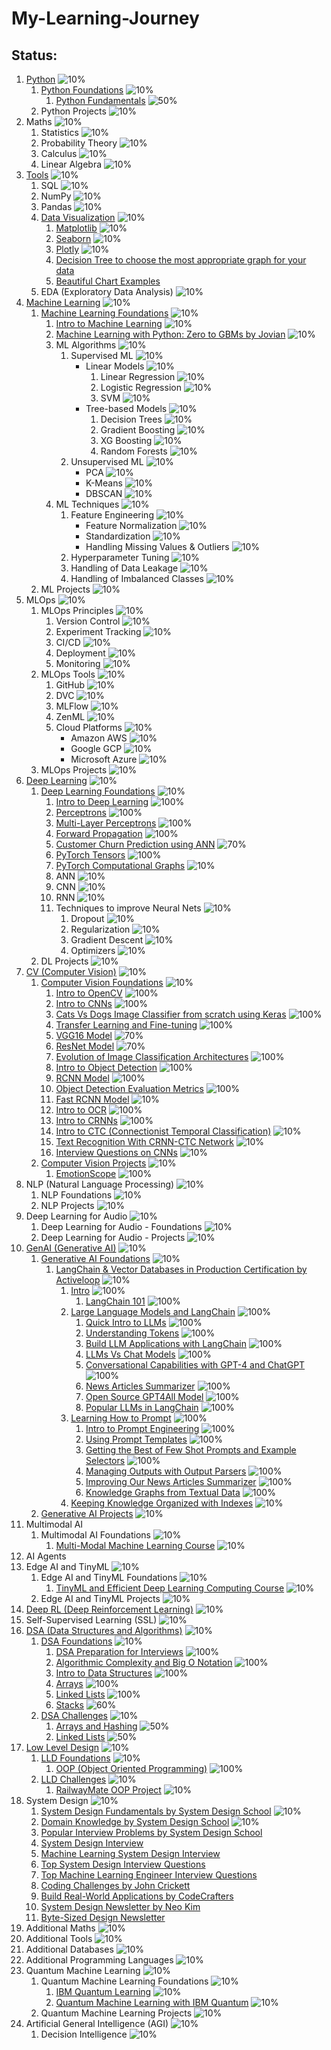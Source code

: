 # My-Learning-Journey


## Status:

1. [Python](Python) ![10%](https://geps.dev/progress/10)
    1. [Python Foundations](Python/01-Python-Foundations) ![10%](https://geps.dev/progress/10)
        1. [Python Fundamentals](Python/01-Python-Foundations/Python_01_Fundamentals.ipynb) ![50%](https://geps.dev/progress/50)
    2. Python Projects ![10%](https://geps.dev/progress/10)
2. Maths                        ![10%](https://geps.dev/progress/10)
    1. Statistics               ![10%](https://geps.dev/progress/10)
    2. Probability Theory       ![10%](https://geps.dev/progress/10)
    3. Calculus                 ![10%](https://geps.dev/progress/10)
    4. Linear Algebra           ![10%](https://geps.dev/progress/10)
3. [Tools](/Tools)                        ![10%](https://geps.dev/progress/10)
    1. SQL                      ![10%](https://geps.dev/progress/10)
    2. NumPy                    ![10%](https://geps.dev/progress/10)
    3. Pandas                   ![10%](https://geps.dev/progress/10)
    4. [Data Visualization](Tools/Data-Visualization) ![10%](https://geps.dev/progress/10)
        1. [Matplotlib](https://python-graph-gallery.com/matplotlib/) ![10%](https://geps.dev/progress/10)
        2. [Seaborn](https://python-graph-gallery.com/seaborn/) ![10%](https://geps.dev/progress/10)
        3. [Plotly](https://python-graph-gallery.com/plotly/) ![10%](https://geps.dev/progress/10)
        4. [Decision Tree to choose the most appropriate graph for your data](https://www.data-to-viz.com/#poster_full)
        5. [Beautiful Chart Examples](https://www.dataviz-inspiration.com/)
    5. EDA (Exploratory Data Analysis) ![10%](https://geps.dev/progress/10)
4. [Machine Learning](Machine-Learning) ![10%](https://geps.dev/progress/10)
    1. [Machine Learning Foundations](Machine-Learning/01-Machine-Learning-Foundations) ![10%](https://geps.dev/progress/10)
        1. [Intro to Machine Learning](Machine-Learning/01-Machine-Learning-Foundations/ML_01_Intro.ipynb) ![10%](https://geps.dev/progress/10)
        2. [Machine Learning with Python: Zero to GBMs by Jovian](https://jovian.ai/learn/machine-learning-with-python-zero-to-gbms) ![10%](https://geps.dev/progress/10)
        3. ML Algorithms            ![10%](https://geps.dev/progress/10)
            1. Supervised ML        ![10%](https://geps.dev/progress/10)
                - Linear Models        ![10%](https://geps.dev/progress/10)
                    1. Linear Regression     ![10%](https://geps.dev/progress/10)
                    2. Logistic Regression   ![10%](https://geps.dev/progress/10)
                    3. SVM                   ![10%](https://geps.dev/progress/10)
                - Tree-based Models    ![10%](https://geps.dev/progress/10)
                    1. Decision Trees        ![10%](https://geps.dev/progress/10)
                    2. Gradient Boosting     ![10%](https://geps.dev/progress/10)
                    3. XG Boosting           ![10%](https://geps.dev/progress/10)
                    4. Random Forests        ![10%](https://geps.dev/progress/10)
            2. Unsupervised ML      ![10%](https://geps.dev/progress/10)
                - PCA              ![10%](https://geps.dev/progress/10)
                - K-Means          ![10%](https://geps.dev/progress/10)
                - DBSCAN           ![10%](https://geps.dev/progress/10)
        4. ML Techniques            ![10%](https://geps.dev/progress/10)
            1. Feature Engineering              ![10%](https://geps.dev/progress/10)
                - Feature Normalization        ![10%](https://geps.dev/progress/10)
                - Standardization              ![10%](https://geps.dev/progress/10)
                - Handling Missing Values & Outliers   ![10%](https://geps.dev/progress/10)
            2. Hyperparameter Tuning            ![10%](https://geps.dev/progress/10)
            3. Handling of Data Leakage         ![10%](https://geps.dev/progress/10)
            4. Handling of Imbalanced Classes   ![10%](https://geps.dev/progress/10)
    2. ML Projects              ![10%](https://geps.dev/progress/10)
5. MLOps                        ![10%](https://geps.dev/progress/10)
    1. MLOps Principles         ![10%](https://geps.dev/progress/10)
        1. Version Control      ![10%](https://geps.dev/progress/10)
        2. Experiment Tracking  ![10%](https://geps.dev/progress/10)
        3. CI/CD                ![10%](https://geps.dev/progress/10)
        4. Deployment           ![10%](https://geps.dev/progress/10)
        5. Monitoring           ![10%](https://geps.dev/progress/10)
    2. MLOps Tools              ![10%](https://geps.dev/progress/10)
        1. GitHub               ![10%](https://geps.dev/progress/10)
        2. DVC                  ![10%](https://geps.dev/progress/10)
        3. MLFlow               ![10%](https://geps.dev/progress/10)
        4. ZenML                ![10%](https://geps.dev/progress/10)
        5. Cloud Platforms      ![10%](https://geps.dev/progress/10)
            - Amazon AWS       ![10%](https://geps.dev/progress/10)
            - Google GCP       ![10%](https://geps.dev/progress/10)
            - Microsoft Azure  ![10%](https://geps.dev/progress/10)
    3. MLOps Projects           ![10%](https://geps.dev/progress/10)
6. [Deep Learning](Deep-Learning) ![10%](https://geps.dev/progress/10)
    1. [Deep Learning Foundations](Deep-Learning/01-Deep-Learning-Foundations) ![10%](https://geps.dev/progress/10)
        1. [Intro to Deep Learning](Deep-Learning/01-Deep-Learning-Foundations/DL_01_Intro.ipynb) ![100%](https://geps.dev/progress/100)
        2. [Perceptrons](Deep-Learning/01-Deep-Learning-Foundations/DL_02_Perceptrons.ipynb) ![100%](https://geps.dev/progress/100)
        3. [Multi-Layer Perceptrons](Deep-Learning/01-Deep-Learning-Foundations/DL_03_Multi_Layer_Perceptrons.ipynb) ![100%](https://geps.dev/progress/100)
        4. [Forward Propagation](Deep-Learning/01-Deep-Learning-Foundations/DL_04_Forward_Propagation.ipynb) ![100%](https://geps.dev/progress/100)
        5. [Customer Churn Prediction using ANN](Deep-Learning/01-Deep-Learning-Foundations/DL_05_Customer_Churn_Prediction_using_ANN.ipynb) ![70%](https://geps.dev/progress/70)
        6. [PyTorch Tensors](Deep-Learning/01-Deep-Learning-Foundations/DL_X1_PyTorch_Tensors.ipynb) ![100%](https://geps.dev/progress/100)
        7. [PyTorch Computational Graphs](Deep-Learning/01-Deep-Learning-Foundations/DL_X2_PyTorch_Computational_Graphs.ipynb) ![10%](https://geps.dev/progress/10)
        1. ANN                      ![10%](https://geps.dev/progress/10)
        2. CNN                      ![10%](https://geps.dev/progress/10)
        3. RNN                      ![10%](https://geps.dev/progress/10)
        4. Techniques to improve Neural Nets    ![10%](https://geps.dev/progress/10)
            1. Dropout              ![10%](https://geps.dev/progress/10)
            2. Regularization       ![10%](https://geps.dev/progress/10)
            3. Gradient Descent     ![10%](https://geps.dev/progress/10)
            4. Optimizers           ![10%](https://geps.dev/progress/10)
    2. DL Projects              ![10%](https://geps.dev/progress/10)
7. [CV (Computer Vision)](Computer-Vision) ![10%](https://geps.dev/progress/10)
    1. [Computer Vision Foundations](Computer-Vision/01-Computer-Vision-Foundations) ![10%](https://geps.dev/progress/10)
        1. [Intro to OpenCV](Computer-Vision/01-Computer-Vision-Foundations/CV_A1_Intro_to_OpenCV.ipynb) ![100%](https://geps.dev/progress/100)
        2. [Intro to CNNs](Computer-Vision/01-Computer-Vision-Foundations/CV_01_Intro_to_CNNs.ipynb) ![100%](https://geps.dev/progress/100)
        3. [Cats Vs Dogs Image Classifier from scratch using Keras](Computer-Vision/01-Computer-Vision-Foundations/CV_02_Cats_Dogs_Classifier_from_Scratch_Keras.ipynb) ![100%](https://geps.dev/progress/100)
        4. [Transfer Learning and Fine-tuning](Computer-Vision/01-Computer-Vision-Foundations/CV_03_Transfer_Learning.ipynb) ![100%](https://geps.dev/progress/100)
        5. [VGG16 Model](Computer-Vision/01-Computer-Vision-Foundations/CV_05_ResNet_Model.ipynb) ![70%](https://geps.dev/progress/70)
        6. [ResNet Model](Computer-Vision/01-Computer-Vision-Foundations/CV_05_ResNet_Model.ipynb) ![70%](https://geps.dev/progress/70)
        7. [Evolution of Image Classification Architectures](Computer-Vision/01-Computer-Vision-Foundations/CV_06_Evolution_of_Image_Classification_Architectures.ipynb) ![100%](https://geps.dev/progress/100)
        8. [Intro to Object Detection](Computer-Vision/01-Computer-Vision-Foundations/CV_07_Intro_to_Object_Detection.ipynb) ![100%](https://geps.dev/progress/100)
        9. [RCNN Model](Computer-Vision/01-Computer-Vision-Foundations/CV_08_RCNN.ipynb) ![100%](https://geps.dev/progress/100)
        10. [Object Detection Evaluation Metrics](Computer-Vision/01-Computer-Vision-Foundations/CV_09_Object_Detection_Metrics.ipynb) ![100%](https://geps.dev/progress/100)
        11. [Fast RCNN Model](Computer-Vision/01-Computer-Vision-Foundations/CV_10_Fast_RCNN.ipynb) ![10%](https://geps.dev/progress/10)
        12. [Intro to OCR](Computer-Vision/01-Computer-Vision-Foundations/CV_A2_Intro_to_OCR.ipynb) ![100%](https://geps.dev/progress/100)
        13. [Intro to CRNNs](Computer-Vision/01-Computer-Vision-Foundations/CV_A3_Intro_to_CRNNs.ipynb) ![100%](https://geps.dev/progress/100)
        14. [Intro to CTC (Connectionist Temporal Classification)](Computer-Vision/01-Computer-Vision-Foundations/CV_A4_Intro_to_CTC.ipynb) ![10%](https://geps.dev/progress/10)
        15. [Text Recognition With CRNN-CTC Network](Computer-Vision/01-Computer-Vision-Foundations/CV_A5_Text_Recognition_with_CRNN_CTC_Network.ipynb) ![10%](https://geps.dev/progress/10)
        99. [Interview Questions on CNNs](Computer-Vision/01-Computer-Vision-Foundations/CV_XX_Interview_Questions_on_CNNs.ipynb) ![10%](https://geps.dev/progress/10)
    2. [Computer Vision Projects](Computer-Vision/02-Computer-Vision-Projects) ![10%](https://geps.dev/progress/10)
        1. [EmotionScope](Computer-Vision/02-Computer-Vision-Projects/CV_Project_01_EmotionScope) ![100%](https://geps.dev/progress/100)
8. NLP (Natural Language Processing) ![10%](https://geps.dev/progress/10)
    1. NLP Foundations       ![10%](https://geps.dev/progress/10)
    2. NLP Projects         ![10%](https://geps.dev/progress/10)
9. Deep Learning for Audio ![10%](https://geps.dev/progress/10)
    1. Deep Learning for Audio - Foundations ![10%](https://geps.dev/progress/10)
    2. Deep Learning for Audio - Projects ![10%](https://geps.dev/progress/10)
10. [GenAI (Generative AI)](Generative-AI) ![10%](https://geps.dev/progress/10)
    1. [Generative AI Foundations](Generative-AI/01-GenAI-Foundations) ![10%](https://geps.dev/progress/10)
        1. [LangChain & Vector Databases in Production Certification by Activeloop](https://learn.activeloop.ai/courses/langchain) ![10%](https://geps.dev/progress/10)
            1. [Intro](Generative-AI/01-GenAI-Foundations/LangChain-and-Vector-Databases-in-Production-Certification-by-Activeloop/01-Intro) ![100%](https://geps.dev/progress/100)
                1. [LangChain 101](Generative-AI/01-GenAI-Foundations/LangChain-and-Vector-Databases-in-Production-Certification-by-Activeloop/01-Intro/01_LangChain_101.ipynb) ![100%](https://geps.dev/progress/100)
            2. [Large Language Models and LangChain](Generative-AI/01-GenAI-Foundations/LangChain-and-Vector-Databases-in-Production-Certification-by-Activeloop/02-Large-Language-Models-and-LangChain) ![100%](https://geps.dev/progress/100)
                1. [Quick Intro to LLMs](Generative-AI/01-GenAI-Foundations/LangChain-and-Vector-Databases-in-Production-Certification-by-Activeloop/02-Large-Language-Models-and-LangChain/01_Quick_Intro_to_LLMs.ipynb) ![100%](https://geps.dev/progress/100)
                2. [Understanding Tokens](Generative-AI/01-GenAI-Foundations/LangChain-and-Vector-Databases-in-Production-Certification-by-Activeloop/02-Large-Language-Models-and-LangChain/02_Understanding_Tokens.ipynb) ![100%](https://geps.dev/progress/100)
                3. [Build LLM Applications with LangChain](Generative-AI/01-GenAI-Foundations/LangChain-and-Vector-Databases-in-Production-Certification-by-Activeloop/02-Large-Language-Models-and-LangChain/03_Build_LLM_Applications_with_LangChain.ipynb) ![100%](https://geps.dev/progress/100)
                4. [LLMs Vs Chat Models](Generative-AI/01-GenAI-Foundations/LangChain-and-Vector-Databases-in-Production-Certification-by-Activeloop/02-Large-Language-Models-and-LangChain/04_LLMs_Vs_Chat_Models.ipynb) ![100%](https://geps.dev/progress/100)
                5. [Conversational Capabilities with GPT-4 and ChatGPT](Generative-AI/01-GenAI-Foundations/LangChain-and-Vector-Databases-in-Production-Certification-by-Activeloop/02-Large-Language-Models-and-LangChain/05_Conversational_Capabilities_GPT4_and_ChatGPT.ipynb) ![100%](https://geps.dev/progress/100)
                6. [News Articles Summarizer](Generative-AI/01-GenAI-Foundations/LangChain-and-Vector-Databases-in-Production-Certification-by-Activeloop/02-Large-Language-Models-and-LangChain/06_News_Articles_Summarizer.ipynb) ![100%](https://geps.dev/progress/100)
                7. [Open Source GPT4All Model](Generative-AI/01-GenAI-Foundations/LangChain-and-Vector-Databases-in-Production-Certification-by-Activeloop/02-Large-Language-Models-and-LangChain/07_Open_Source_GPT4All_Model.ipynb) ![100%](https://geps.dev/progress/100)
                8. [Popular LLMs in LangChain](Generative-AI/01-GenAI-Foundations/LangChain-and-Vector-Databases-in-Production-Certification-by-Activeloop/02-Large-Language-Models-and-LangChain/08_Popular_LLMs_in_LangChain.ipynb) ![100%](https://geps.dev/progress/100)
            3. [Learning How to Prompt](Generative-AI/01-GenAI-Foundations/LangChain-and-Vector-Databases-in-Production-Certification-by-Activeloop/03-Learning-How-to-Prompt) ![100%](https://geps.dev/progress/100)
                1. [Intro to Prompt Engineering](Generative-AI/01-GenAI-Foundations/LangChain-and-Vector-Databases-in-Production-Certification-by-Activeloop/03-Learning-How-to-Prompt/01_Intro_to_Prompt_Engineering.ipynb) ![100%](https://geps.dev/progress/100)
                2. [Using Prompt Templates](Generative-AI/01-GenAI-Foundations/LangChain-and-Vector-Databases-in-Production-Certification-by-Activeloop/03-Learning-How-to-Prompt/02_Using_Prompt_Templates.ipynb) ![100%](https://geps.dev/progress/100)
                3. [Getting the Best of Few Shot Prompts and Example Selectors](Generative-AI/01-GenAI-Foundations/LangChain-and-Vector-Databases-in-Production-Certification-by-Activeloop/03-Learning-How-to-Prompt/03_FewShotPrompts_ExampleSelectors.ipynb) ![100%](https://geps.dev/progress/100)
                4. [Managing Outputs with Output Parsers](Generative-AI/01-GenAI-Foundations/LangChain-and-Vector-Databases-in-Production-Certification-by-Activeloop/03-Learning-How-to-Prompt/04_Output_Parsers.ipynb) ![100%](https://geps.dev/progress/100)
                5. [Improving Our News Articles Summarizer](Generative-AI/01-GenAI-Foundations/LangChain-and-Vector-Databases-in-Production-Certification-by-Activeloop/03-Learning-How-to-Prompt/05_Improve_News_Articles_Summarizer.ipynb) ![100%](https://geps.dev/progress/100)
                6. [Knowledge Graphs from Textual Data](Generative-AI/01-GenAI-Foundations/LangChain-and-Vector-Databases-in-Production-Certification-by-Activeloop/03-Learning-How-to-Prompt/06_Knowledge_Graphs.ipynb) ![100%](https://geps.dev/progress/100)
            4. [Keeping Knowledge Organized with Indexes](Generative-AI/01-GenAI-Foundations/LangChain-and-Vector-Databases-in-Production-Certification-by-Activeloop/04-Keeping-Knowledge-Organized-with-Indexes) ![10%](https://geps.dev/progress/10)
    2. [Generative AI Projects](Generative-AI/02-GenAI-Projects) ![10%](https://geps.dev/progress/10)
11. Multimodal AI
    1. Multimodal AI Foundations ![10%](https://geps.dev/progress/10)
        1. [Multi-Modal Machine Learning Course](https://cmu-multicomp-lab.github.io/mmml-course/) ![10%](https://geps.dev/progress/10)
12. AI Agents
13. Edge AI and TinyML ![10%](https://geps.dev/progress/10)
    1. Edge AI and TinyML Foundations ![10%](https://geps.dev/progress/10)
        1. [TinyML and Efficient Deep Learning Computing Course](https://hanlab.mit.edu/course) ![10%](https://geps.dev/progress/10)
    2. Edge AI and TinyML Projects ![10%](https://geps.dev/progress/10)
14. [Deep RL (Deep Reinforcement Learning)](Deep-Reinforcement-Learning) ![10%](https://geps.dev/progress/10)
15. Self-Supervised Learning (SSL) ![10%](https://geps.dev/progress/10)
16. [DSA (Data Structures and Algorithms)](Data-Structures-and-Algorithms) ![10%](https://geps.dev/progress/10)
    1. [DSA Foundations](Data-Structures-and-Algorithms/01-DSA-Foundations) ![10%](https://geps.dev/progress/10)
        1. [DSA Preparation for Interviews](Data-Structures-and-Algorithms/01-DSA-Foundations/DSA_01_Intro.md) ![100%](https://geps.dev/progress/100)
        2. [Algorithmic Complexity and Big O Notation](Data-Structures-and-Algorithms/01-DSA-Foundations/DSA_02_Algorithmic_Complexity.ipynb) ![100%](https://geps.dev/progress/100)
        3. [Intro to Data Structures](Data-Structures-and-Algorithms/01-DSA-Foundations/DSA_03_Intro_to_Datastructures.ipynb) ![100%](https://geps.dev/progress/100)
        4. [Arrays](Data-Structures-and-Algorithms/01-DSA-Foundations/DSA_04_Arrays.ipynb) ![100%](https://geps.dev/progress/100)
        5. [Linked Lists](Data-Structures-and-Algorithms/01-DSA-Foundations/DSA_05_Linked_Lists.ipynb) ![100%](https://geps.dev/progress/100)
        6. [Stacks](Data-Structures-and-Algorithms/01-DSA-Foundations/DSA_06_Stacks.ipynb) ![60%](https://geps.dev/progress/60)
    2. [DSA Challenges](Data-Structures-and-Algorithms/02-DSA-Challenges) ![10%](https://geps.dev/progress/10)
        1. [Arrays and Hashing](Data-Structures-and-Algorithms/02-DSA-Challenges/DSA_Challenges_01_Arrays_and_Hashing.ipynb) ![50%](https://geps.dev/progress/50)
        2. [Linked Lists](Data-Structures-and-Algorithms/02-DSA-Challenges/DSA_Challenges_02_Linked_Lists.ipynb) ![50%](https://geps.dev/progress/50)
17. [Low Level Design](Low-Level-Design) ![10%](https://geps.dev/progress/10)
    1. [LLD Foundations](Low-Level-Design/01-LLD-Foundations) ![10%](https://geps.dev/progress/10)
        1. [OOP (Object Oriented Programming)](Low-Level-Design/01-LLD-Foundations/LLD_01_OOP_in_Python.ipynb) ![100%](https://geps.dev/progress/100)
    2. [LLD Challenges](Low-Level-Design/02-LLD-Challenges) ![10%](https://geps.dev/progress/10)
        1. [RailwayMate OOP Project](Low-Level-Design/02-LLD-Challenges/LLD_Challenges_01_RailwayMate_OOP_Project.ipynb) ![10%](https://geps.dev/progress/10)
18. System Design   ![10%](https://geps.dev/progress/10)
    1. [System Design Fundamentals by System Design School](https://systemdesignschool.io/fundamentals/what-is-system-design-interview)   ![10%](https://geps.dev/progress/10)
    2. [Domain Knowledge by System Design School](https://systemdesignschool.io/courses/domain-knowledge)   ![10%](https://geps.dev/progress/10)
    3. [Popular Interview Problems by System Design School](https://systemdesignschool.io/courses/solutions)
    4. [System Design Interview](https://bytebytego.com/)
    5. [Machine Learning System Design Interview](https://bytebytego.com/intro/machine-learning-system-design-interview)
    6. [Top System Design Interview Questions](https://www.tryexponent.com/questions?type=system-design)
    7. [Top Machine Learning Engineer Interview Questions](https://www.tryexponent.com/questions?role=ml-engineer)
    8. [Coding Challenges by John Crickett](https://codingchallenges.fyi/)
    9. [Build Real-World Applications by CodeCrafters](https://codecrafters.io/)
    10. [System Design Newsletter by Neo Kim](https://newsletter.systemdesign.one/)
    11. [Byte-Sized Design Newsletter](https://bytesizeddesign.substack.com/)
19. Additional Maths        ![10%](https://geps.dev/progress/10)
20. Additional Tools        ![10%](https://geps.dev/progress/10)
21. Additional Databases    ![10%](https://geps.dev/progress/10)
22. Additional Programming Languages    ![10%](https://geps.dev/progress/10)
23. Quantum Machine Learning    ![10%](https://geps.dev/progress/10)
    1. Quantum Machine Learning Foundations ![10%](https://geps.dev/progress/10)
        1. [IBM Quantum Learning](https://learning.quantum.ibm.com/catalog/courses) ![10%](https://geps.dev/progress/10)
        2. [Quantum Machine Learning with IBM Quantum](https://open.hpi.de/courses/qc-machineLearning2023) ![10%](https://geps.dev/progress/10)
    2. Quantum Machine Learning Projects ![10%](https://geps.dev/progress/10)
24. Artificial General Intelligence (AGI)   ![10%](https://geps.dev/progress/10)
    1. Decision Intelligence    ![10%](https://geps.dev/progress/10)
